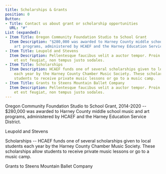 ```yaml
---
title: Scholarships & Grants
position: 0
Button:
- Title: Contact us about grant or scholarship opportunities
  URL: "#"
List (expanded):
- Item Title: Oregon Community Foundation Studio to School Grant
  Item Description: "$280,000 was awarded to Harney County middle school music and
    art programs, administered by HCAEF and the Harney Education Service District."
- Item Title: Leupold and Stevens
  Item Description: Pellentesque faucibus velit a auctor tempor. Proin tristique lorem
    et est feugiat, non tempus justo sodales.
- Item Title: Scholarships
  Item Description: HCAEF funds one of several scholarships given to local students
    each year by the Harney County Chamber Music Society. These scholarships allow
    students to receive private music lessons or go to a music camp.
- Item Title: Grants to Steens Mountain Ballet Company
  Item Description: Pellentesque faucibus velit a auctor tempor. Proin tristique lorem
    et est feugiat, non tempus justo sodales.
---
```


Oregon Community Foundation Studio to School Grant, 2014-2020 -- $280,000 was awarded to Harney County middle school music and art programs, administered by HCAEF and the Harney Education Service District.

Leupold and Stevens

Scholarships -- HCAEF funds one of several scholarships given to local students each year by the Harney County Chamber Music Society. These scholarships allow students to receive private music lessons or go to a music camp.

Grants to Steens Mountain Ballet Company
